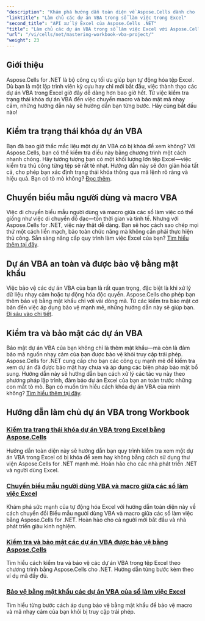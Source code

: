 ```yaml
---
"description": "Khám phá hướng dẫn toàn diện về Aspose.Cells dành cho .NET để nắm vững các thao tác kiểm tra trạng thái khóa dự án VBA trong Excel, chuyển biểu mẫu người dùng và bảo vệ dự án VBA."
"linktitle": "Làm chủ các dự án VBA trong sổ làm việc trong Excel"
"second_title": "API xử lý Excel của Aspose.Cells .NET"
"title": "Làm chủ các dự án VBA trong sổ làm việc Excel với Aspose.Cells"
"url": "/vi/cells/net/mastering-workbook-vba-project/"
"weight": 23
---
```


## Giới thiệu

Aspose.Cells for .NET là bộ công cụ tối ưu giúp bạn tự động hóa tệp Excel. Dù bạn là một lập trình viên kỳ cựu hay chỉ mới bắt đầu, việc thành thạo các dự án VBA trong Excel giờ đây dễ dàng hơn bao giờ hết. Từ việc kiểm tra trạng thái khóa dự án VBA đến việc chuyển macro và bảo mật mã nhạy cảm, những hướng dẫn này sẽ hướng dẫn bạn từng bước. Hãy cùng bắt đầu nào!

## Kiểm tra trạng thái khóa dự án VBA

Bạn đã bao giờ thắc mắc liệu một dự án VBA có bị khóa để xem không? Với Aspose.Cells, bạn có thể kiểm tra điều này bằng chương trình một cách nhanh chóng. Hãy tưởng tượng bạn có một khối lượng lớn tệp Excel—việc kiểm tra thủ công từng tệp sẽ rất tẻ nhạt. Hướng dẫn này sẽ đơn giản hóa tất cả, cho phép bạn xác định trạng thái khóa thông qua mã lệnh rõ ràng và hiệu quả. Bạn có tò mò không? [Đọc thêm](./check-vba-project-lock-status/).

## Chuyển biểu mẫu người dùng và macro VBA

Việc di chuyển biểu mẫu người dùng và macro giữa các sổ làm việc có thể giống như việc di chuyển đồ đạc—tốn thời gian và tinh tế. Nhưng với Aspose.Cells for .NET, việc này thật dễ dàng. Bạn sẽ học cách sao chép mọi thứ một cách liền mạch, bảo toàn chức năng mà không cần phải thực hiện thủ công. Sẵn sàng nâng cấp quy trình làm việc Excel của bạn? [Tìm hiểu thêm tại đây](./transfer-vba-user-form-and-macro/).

## Dự án VBA an toàn và được bảo vệ bằng mật khẩu

Việc bảo vệ các dự án VBA của bạn là rất quan trọng, đặc biệt là khi xử lý dữ liệu nhạy cảm hoặc tự động hóa độc quyền. Aspose.Cells cho phép bạn thêm bảo vệ bằng mật khẩu chỉ với vài dòng mã. Từ các kiểm tra bảo mật cơ bản đến việc áp dụng bảo vệ mạnh mẽ, những hướng dẫn này sẽ giúp bạn. [Đi sâu vào chi tiết](./password-protect-vba-projects/).

## Kiểm tra và bảo mật các dự án VBA

Bảo mật dự án VBA của bạn không chỉ là thêm mật khẩu—mà còn là đảm bảo mã nguồn nhạy cảm của bạn được bảo vệ khỏi truy cập trái phép. Aspose.Cells for .NET cung cấp cho bạn các công cụ mạnh mẽ để kiểm tra xem dự án đã được bảo mật hay chưa và áp dụng các biện pháp bảo mật bổ sung. Hướng dẫn này sẽ hướng dẫn bạn cách xử lý các tác vụ này theo phương pháp lập trình, đảm bảo dự án Excel của bạn an toàn trước những con mắt tò mò. Bạn có muốn tìm hiểu cách khóa dự án VBA của mình không? [Tìm hiểu thêm tại đây](./check-and-secure-vba-projects-is-protected/).

## Hướng dẫn làm chủ dự án VBA trong Workbook
### [Kiểm tra trạng thái khóa dự án VBA trong Excel bằng Aspose.Cells](./check-vba-project-lock-status/)
Hướng dẫn toàn diện này sẽ hướng dẫn bạn quy trình kiểm tra xem một dự án VBA trong Excel có bị khóa để xem hay không bằng cách sử dụng thư viện Aspose.Cells for .NET mạnh mẽ. Hoàn hảo cho các nhà phát triển .NET và người dùng Excel.
### [Chuyển biểu mẫu người dùng VBA và macro giữa các sổ làm việc Excel](./transfer-vba-user-form-and-macro/)
Khám phá sức mạnh của tự động hóa Excel với hướng dẫn toàn diện này về cách chuyển đổi Biểu mẫu người dùng VBA và macro giữa các sổ làm việc bằng Aspose.Cells for .NET. Hoàn hảo cho cả người mới bắt đầu và nhà phát triển giàu kinh nghiệm.
### [Kiểm tra và bảo mật các dự án VBA được bảo vệ bằng Aspose.Cells](./check-and-secure-vba-projects-is-protected/)
Tìm hiểu cách kiểm tra và bảo vệ các dự án VBA trong tệp Excel theo chương trình bằng Aspose.Cells cho .NET. Hướng dẫn từng bước kèm theo ví dụ mã đầy đủ.
### [Bảo vệ bằng mật khẩu các dự án VBA của sổ làm việc Excel](./password-protect-vba-projects/)
Tìm hiểu từng bước cách áp dụng bảo vệ bằng mật khẩu để bảo vệ macro và mã nhạy cảm của bạn khỏi bị truy cập trái phép.
